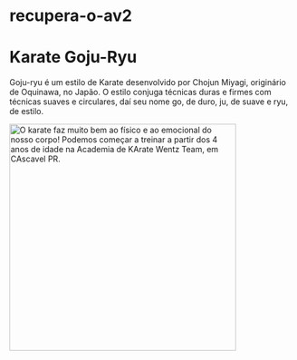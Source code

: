 # recupera-o-av2
<!DOCTYPE html>
<html lang="pt-BR">
<head>
  <meta charset="UTF-8">
  <meta name="viewport" content= "width=devicec-width, initial-scale=1.0">
  <title>Karate</title>
</head>
<body>
  <h1>Karate Goju-Ryu</h1>
  <p> Goju-ryu é um estilo de Karate desenvolvido por Chojun Miyagi, originário de Oquinawa, no Japão. O estilo conjuga técnicas duras e firmes com técnicas suaves e circulares, daí seu nome go, de duro, ju, de suave e ryu, de estilo. </p>
<img src="https://encrypted-tbn0.gstatic.com/images?q=tbn:ANd9GcTiuptv_f_xuf4ukDIkK_ggXL9OcD2RA68GIA&s" alt="O karate faz muito bem ao físico e ao emocional do nosso corpo! Podemos começar a treinar a partir dos 4 anos de idade na Academia de KArate Wentz Team, em CAscavel PR." width="400">
</body>
</html>